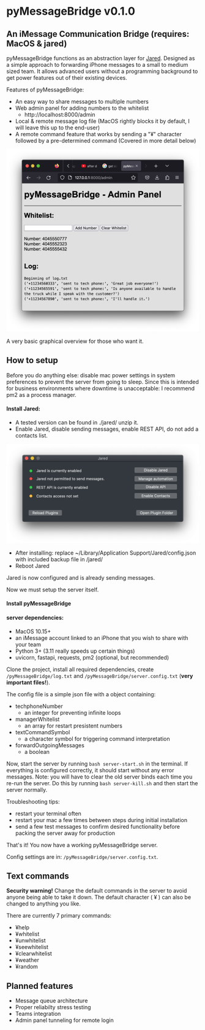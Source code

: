 # pyMessageBridge v0.1.0
## An iMessage Communication Bridge (requires: MacOS & jared)

pyMessageBridge functions as an abstraction layer for [Jared](https://github.com/ZekeSnider/Jared).
Designed as a simple approach to forwarding iPhone messages to a small to medium sized team.
It allows advanced users without a programming background to get power features out of their existing devices.

Features of pyMessageBridge:
- An easy way to share messages to multiple numbers
- Web admin panel for adding numbers to the whitelist
    - http://localhost:8000/admin
- Local & remote message log file (MacOS rightly blocks it by default, I will leave this up to the end-user)
-  A remote command feature that works by sending a "¥" character followed by a pre-determined command (Covered in more detail below)

![pyMessageBridge Admin Panel](/static/Screen%20Shot%202023-01-29%20at%2011.14.17%20PM.png)

A very basic graphical overview for those who want it.

## How to setup

Before you do anything else: disable mac power settings in system preferences to prevent the server from going to sleep. Since this is intended for business environments where downtime is unacceptable: I recommend pm2 as a process manager.

#### Install Jared:
- A tested version can be found in ./jared/ unzip it.
- Enable Jared, disable sending messages, enable REST API, do not add a contacts list.

![Jared Main Settings](/jared/JARED_EXAMPLE.png)

- After installing: replace ~/Library/Application Support/Jared/config.json with included backup file in /jared/
- Reboot Jared

Jared is now configured and is already sending messages.

Now we must setup the server itself.

#### Install pyMessageBridge

#### server dependencies:
- MacOS 10.15+
- an iMessage account linked to an iPhone that you wish to share with your team
- Python 3+ (3.11 really speeds up certain things)
- uvicorn, fastapi, requests, pm2 (optional, but recommended)

Clone the project, install all required dependencies, create `/pyMessageBridge/log.txt` and `/pyMessageBridge/server.config.txt` (**very important files!**).

The config file is a simple json file with a object containing:
- techphoneNumber
    - an integer for preventing infinite loops
- managerWhitelist
    - an array for restart presistent numbers
- textCommandSymbol
    - a character symbol for triggering command interpretation
- forwardOutgoingMessages
    - a boolean 

Now, start the server by running `bash server-start.sh` in the terminal. If everything is configured correctly, it should start without any error messages. Note: you will have to clear the old server binds each time you re-run the server. Do this by running `bash server-kill.sh` and then start the server normally.

Troubleshooting tips:
- restart your terminal often
- restart your mac a few times between steps during initial installation
- send a few test messages to confirm desired functionality before packing the server away for production 

That's it! You now have a working pyMessageBridge server.

Config settings are in: `/pyMessageBridge/server.config.txt`. 

## Text commands

**Security warning!** Change the default commands in the server to avoid anyone being able to take it down. The default character ( ¥ ) can also be changed to anything you like.

There are currently 7 primary commands:
- ¥help 
- ¥whitelist 
- ¥unwhitelist 
- ¥seewhitelist
- ¥clearwhitelist
- ¥weather
- ¥random

## Planned features

- Message queue architecture 
- Proper reliabilty stress testing
- Teams integration
- Admin panel tunneling for remote login
